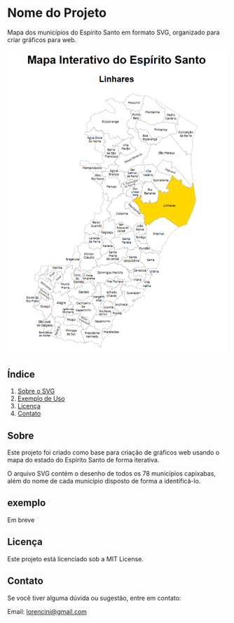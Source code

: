# Nome do Projeto

Mapa dos municípios do Espírito Santo em formato SVG, organizado para criar gráficos para web.

![Logo do Projeto](assets/mapa-exemplo.png)

## Índice

1. [Sobre o SVG](#sobre)
2. [Exemplo de Uso](#exemplo)
5. [Licença](#licença)
6. [Contato](#contato)

## Sobre

Este projeto foi criado como base para criação de gráficos web usando o mapa do estado do Espírito Santo de forma iterativa.

O arquivo SVG contém o desenho de todos os 78 municípios capixabas, além do nome de cada município disposto de forma a identificá-lo.



## exemplo

Em breve

## Licença

Este projeto está licenciado sob a MIT License.

## Contato

Se você tiver alguma dúvida ou sugestão, entre em contato:

Email: lorencini@gmail.com